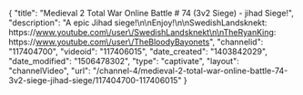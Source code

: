 {
    "title": "Medieval 2 Total War Online Battle # 74 (3v2 Siege) - jihad Siege!",
    "description": "A epic Jihad siege!\n\nEnjoy!\n\nSwedishLandsknekt: https:\/\/www.youtube.com\/user\/SwedishLandsknekt\n\nTheRyanKing: https:\/\/www.youtube.com\/user\/TheBloodyBayonets",
    "channelid": "117404700",
    "videoid": "117406015",
    "date_created": "1403842029",
    "date_modified": "1506478302",
    "type": "captivate",
    "layout": "channelVideo",
    "url": "\/channel-4\/medieval-2-total-war-online-battle-74-3v2-siege-jihad-siege\/117404700-117406015"
}